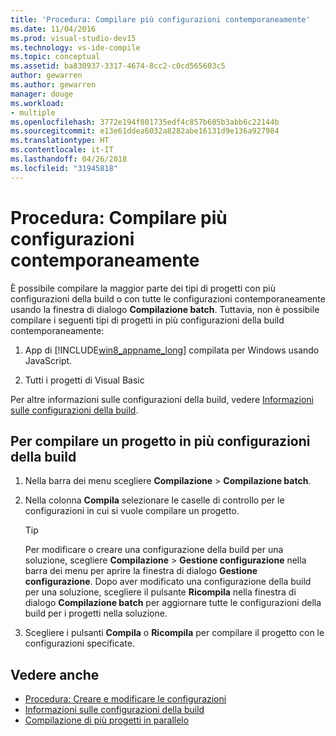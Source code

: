 ```yaml
---
title: 'Procedura: Compilare più configurazioni contemporaneamente'
ms.date: 11/04/2016
ms.prod: visual-studio-dev15
ms.technology: vs-ide-compile
ms.topic: conceptual
ms.assetid: ba830937-3317-4674-8cc2-c0cd565603c5
author: gewarren
ms.author: gewarren
manager: douge
ms.workload:
- multiple
ms.openlocfilehash: 3772e194f801735edf4c857b605b3abb6c22144b
ms.sourcegitcommit: e13e61ddea6032a8282abe16131d9e136a927984
ms.translationtype: HT
ms.contentlocale: it-IT
ms.lasthandoff: 04/26/2018
ms.locfileid: "31945818"
---
```

# <a name="how-to-build-multiple-configurations-simultaneously"></a>Procedura: Compilare più configurazioni contemporaneamente

È possibile compilare la maggior parte dei tipi di progetti con più configurazioni della build o con tutte le configurazioni contemporaneamente usando la finestra di dialogo **Compilazione batch**. Tuttavia, non è possibile compilare i seguenti tipi di progetti in più configurazioni della build contemporaneamente:

1.  App di [!INCLUDE[win8_appname_long](../debugger/includes/win8_appname_long_md.md)] compilata per Windows usando JavaScript.

2.  Tutti i progetti di Visual Basic

 Per altre informazioni sulle configurazioni della build, vedere [Informazioni sulle configurazioni della build](../ide/understanding-build-configurations.md).

## <a name="to-build-a-project-in-multiple-build-configurations"></a>Per compilare un progetto in più configurazioni della build

1.  Nella barra dei menu scegliere **Compilazione** > **Compilazione batch**.

2.  Nella colonna **Compila** selezionare le caselle di controllo per le configurazioni in cui si vuole compilare un progetto.

    > [!TIP]
    > Per modificare o creare una configurazione della build per una soluzione, scegliere **Compilazione** > **Gestione configurazione** nella barra dei menu per aprire la finestra di dialogo **Gestione configurazione**. Dopo aver modificato una configurazione della build per una soluzione, scegliere il pulsante **Ricompila** nella finestra di dialogo **Compilazione batch** per aggiornare tutte le configurazioni della build per i progetti nella soluzione.

3.  Scegliere i pulsanti **Compila** o **Ricompila** per compilare il progetto con le configurazioni specificate.

## <a name="see-also"></a>Vedere anche

- [Procedura: Creare e modificare le configurazioni](../ide/how-to-create-and-edit-configurations.md)
- [Informazioni sulle configurazioni della build](../ide/understanding-build-configurations.md)
- [Compilazione di più progetti in parallelo](../msbuild/building-multiple-projects-in-parallel-with-msbuild.md)